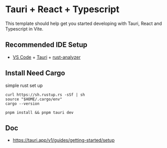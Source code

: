 # Tauri + React + Typescript

This template should help get you started developing with Tauri, React and Typescript in Vite.

## Recommended IDE Setup

- [VS Code](https://code.visualstudio.com/) + [Tauri](https://marketplace.visualstudio.com/items?itemName=tauri-apps.tauri-vscode) + [rust-analyzer](https://marketplace.visualstudio.com/items?itemName=rust-lang.rust-analyzer)

## Install Need Cargo

simple rust set up

```
curl https://sh.rustup.rs -sSf | sh
source "$HOME/.cargo/env"
cargo --version
```

```
pnpm install && pnpm tauri dev
```

## Doc

- https://tauri.app/v1/guides/getting-started/setup